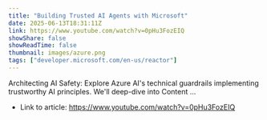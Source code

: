 ```yaml
---
title: "Building Trusted AI Agents with Microsoft"
date: 2025-06-13T18:31:11Z
link: https://www.youtube.com/watch?v=0pHu3FozEIQ
showShare: false
showReadTime: false
thumbnail: images/azure.png
tags: ["developer.microsoft.com/en-us/reactor"]
---
```

Architecting AI Safety: Explore Azure AI's technical guardrails implementing trustworthy AI principles. We'll deep-dive into Content ...

- Link to article: https://www.youtube.com/watch?v=0pHu3FozEIQ